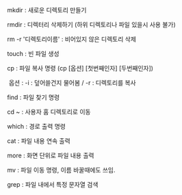 mkdir : 새로운 디렉토리 만들기

rmdir : 디렉터리 삭제하기 (하위 디렉토리나 파일 있을시 사용 불가)

rm -r '디렉토리이름' : 비어있지 않은 디렉토리 삭제

touch : 빈 파일 생성

cp : 파일 복사 명령 (cp [옵션] [첫번째인자] [두번째인자])

​		옵션 : -i : 덮어쓸건지 물어봄 / -r : 디렉토리를 복사

find : 파일 찾기 명령

cd ~ : 사용자 홈 디렉토리로 이동

which : 경로 출력 명령

cat : 파일 내용 연속 출력

more : 화면 단위로 파일 내용 출력

mv : 파일 이동 명령, 이름 바꿀때에도 쓰임.

grep : 파일 내에서 특정 문자열 검색